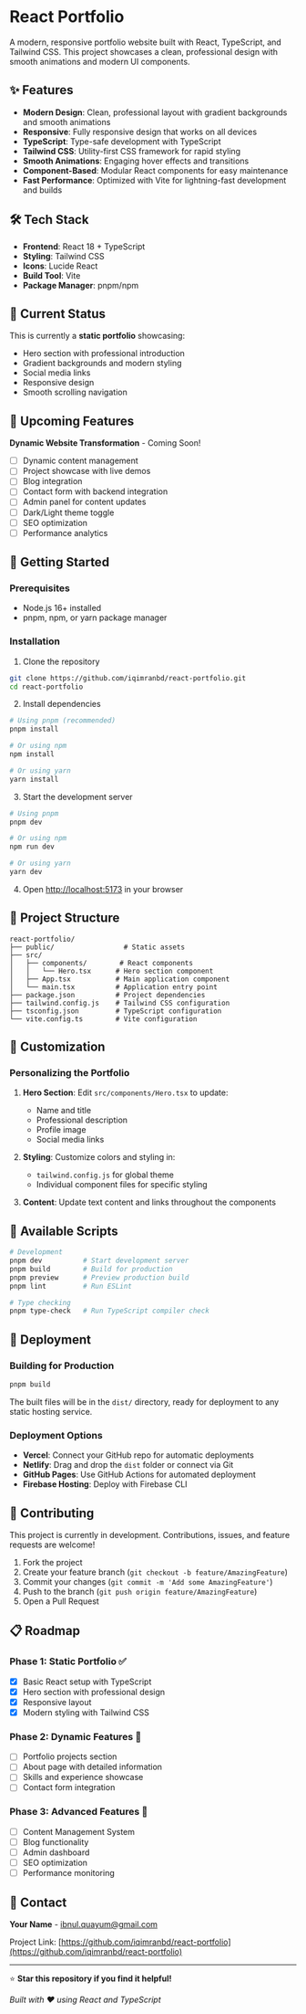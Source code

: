 # React Portfolio

A modern, responsive portfolio website built with React, TypeScript, and Tailwind CSS. This project showcases a clean, professional design with smooth animations and modern UI components.

## ✨ Features

- **Modern Design**: Clean, professional layout with gradient backgrounds and smooth animations
- **Responsive**: Fully responsive design that works on all devices
- **TypeScript**: Type-safe development with TypeScript
- **Tailwind CSS**: Utility-first CSS framework for rapid styling
- **Smooth Animations**: Engaging hover effects and transitions
- **Component-Based**: Modular React components for easy maintenance
- **Fast Performance**: Optimized with Vite for lightning-fast development and builds

## 🛠️ Tech Stack

- **Frontend**: React 18 + TypeScript
- **Styling**: Tailwind CSS
- **Icons**: Lucide React
- **Build Tool**: Vite
- **Package Manager**: pnpm/npm

## 🎯 Current Status

This is currently a **static portfolio** showcasing:
- Hero section with professional introduction
- Gradient backgrounds and modern styling
- Social media links
- Responsive design
- Smooth scrolling navigation

## 🔮 Upcoming Features

**Dynamic Website Transformation** - Coming Soon!
- [ ] Dynamic content management
- [ ] Project showcase with live demos
- [ ] Blog integration
- [ ] Contact form with backend integration
- [ ] Admin panel for content updates
- [ ] Dark/Light theme toggle
- [ ] SEO optimization
- [ ] Performance analytics

## 🚀 Getting Started

### Prerequisites
- Node.js 16+ installed
- pnpm, npm, or yarn package manager

### Installation

1. Clone the repository
```bash
git clone https://github.com/iqimranbd/react-portfolio.git
cd react-portfolio
```

2. Install dependencies
```bash
# Using pnpm (recommended)
pnpm install

# Or using npm
npm install

# Or using yarn
yarn install
```

3. Start the development server
```bash
# Using pnpm
pnpm dev

# Or using npm
npm run dev

# Or using yarn
yarn dev
```

4. Open [http://localhost:5173](http://localhost:5173) in your browser

## 📁 Project Structure

```
react-portfolio/
├── public/                 # Static assets
├── src/
│   ├── components/        # React components
│   │   └── Hero.tsx      # Hero section component
│   ├── App.tsx           # Main application component
│   └── main.tsx          # Application entry point
├── package.json          # Project dependencies
├── tailwind.config.js    # Tailwind CSS configuration
├── tsconfig.json         # TypeScript configuration
└── vite.config.ts        # Vite configuration
```

## 🎨 Customization

### Personalizing the Portfolio

1. **Hero Section**: Edit `src/components/Hero.tsx` to update:
   - Name and title
   - Professional description
   - Profile image
   - Social media links

2. **Styling**: Customize colors and styling in:
   - `tailwind.config.js` for global theme
   - Individual component files for specific styling

3. **Content**: Update text content and links throughout the components

## 🔧 Available Scripts

```bash
# Development
pnpm dev          # Start development server
pnpm build        # Build for production
pnpm preview      # Preview production build
pnpm lint         # Run ESLint

# Type checking
pnpm type-check   # Run TypeScript compiler check
```

## 🚦 Deployment

### Building for Production

```bash
pnpm build
```

The built files will be in the `dist/` directory, ready for deployment to any static hosting service.

### Deployment Options

- **Vercel**: Connect your GitHub repo for automatic deployments
- **Netlify**: Drag and drop the `dist` folder or connect via Git
- **GitHub Pages**: Use GitHub Actions for automated deployment
- **Firebase Hosting**: Deploy with Firebase CLI

## 🤝 Contributing

This project is currently in development. Contributions, issues, and feature requests are welcome!

1. Fork the project
2. Create your feature branch (`git checkout -b feature/AmazingFeature`)
3. Commit your changes (`git commit -m 'Add some AmazingFeature'`)
4. Push to the branch (`git push origin feature/AmazingFeature`)
5. Open a Pull Request

## 📋 Roadmap

### Phase 1: Static Portfolio ✅
- [x] Basic React setup with TypeScript
- [x] Hero section with professional design
- [x] Responsive layout
- [x] Modern styling with Tailwind CSS

### Phase 2: Dynamic Features 🔄
- [ ] Portfolio projects section
- [ ] About page with detailed information
- [ ] Skills and experience showcase
- [ ] Contact form integration

### Phase 3: Advanced Features 🔮
- [ ] Content Management System
- [ ] Blog functionality
- [ ] Admin dashboard
- [ ] SEO optimization
- [ ] Performance monitoring

## 📧 Contact

**Your Name** - [ibnul.quayum@gmail.com](mailto:ibnul.quayum@gmail.com)

Project Link: [https://github.com/iqimranbd/react-portfolio](https://github.com/iqimranbd/react-portfolio)

---

⭐ **Star this repository if you find it helpful!**

*Built with ❤️ using React and TypeScript*